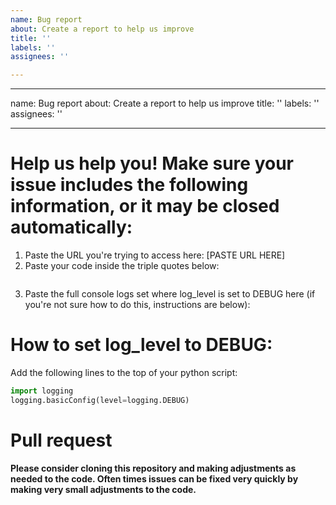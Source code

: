 ```yaml
---
name: Bug report
about: Create a report to help us improve
title: ''
labels: ''
assignees: ''

---
```


---
name: Bug report
about: Create a report to help us improve
title: ''
labels: ''
assignees: ''

---

# Help us help you! Make sure your issue includes the following information, or it may be closed automatically:

1. Paste the URL you're trying to access here: [PASTE URL HERE]
2. Paste your code inside the triple quotes below:
    ```py

    ```
3. Paste the full console logs set where log_level is set to DEBUG here (if you're not sure how to do this, instructions are below):

# How to set log_level to DEBUG:
Add the following lines to the top of your python script:
```py
import logging
logging.basicConfig(level=logging.DEBUG)
```

# Pull request
**Please consider cloning this repository and making adjustments as needed to the code. Often times issues can be fixed very quickly by making very small adjustments to the code.**
